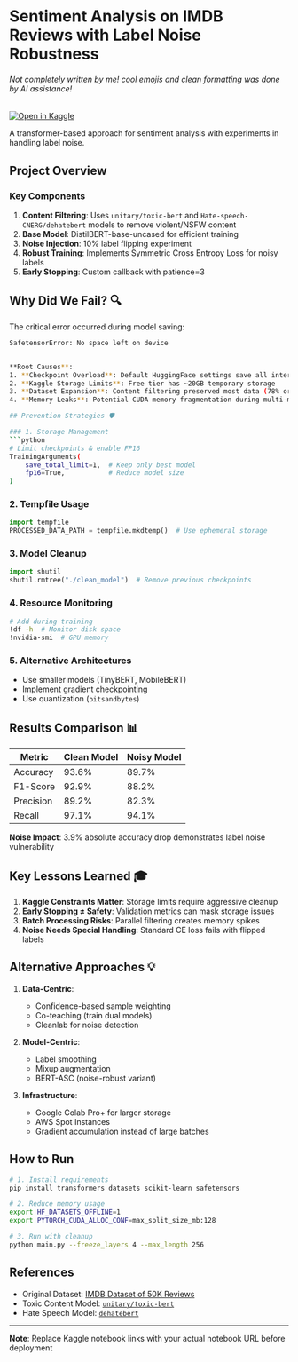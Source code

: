 

# Sentiment Analysis on IMDB Reviews with Label Noise Robustness


###### Not completely written by me! cool emojis and clean formatting was done by AI assistance!

[![Open in Kaggle](https://kaggle.com/static/images/open-in-kaggle.svg)](https://www.kaggle.com/code/your-username/your-notebook-name)

A transformer-based approach for sentiment analysis with experiments in handling label noise.

## Project Overview

### Key Components
1. **Content Filtering**: Uses `unitary/toxic-bert` and `Hate-speech-CNERG/dehatebert` models to remove violent/NSFW content
2. **Base Model**: DistilBERT-base-uncased for efficient training
3. **Noise Injection**: 10% label flipping experiment
4. **Robust Training**: Implements Symmetric Cross Entropy Loss for noisy labels
5. **Early Stopping**: Custom callback with patience=3

## Why Did We Fail? 🔍

The critical error occurred during model saving:
```bash
SafetensorError: No space left on device


**Root Causes**:
1. **Checkpoint Overload**: Default HuggingFace settings save all intermediate checkpoints
2. **Kaggle Storage Limits**: Free tier has ~20GB temporary storage
3. **Dataset Expansion**: Content filtering preserved most data (78% original size)
4. **Memory Leaks**: Potential CUDA memory fragmentation during multi-model filtering

## Prevention Strategies 🛡️

### 1. Storage Management
```python
# Limit checkpoints & enable FP16
TrainingArguments(
    save_total_limit=1,  # Keep only best model
    fp16=True,           # Reduce model size
)
```

### 2. Tempfile Usage
```python
import tempfile
PROCESSED_DATA_PATH = tempfile.mkdtemp()  # Use ephemeral storage
```

### 3. Model Cleanup
```python
import shutil
shutil.rmtree("./clean_model")  # Remove previous checkpoints
```

### 4. Resource Monitoring
```bash
# Add during training
!df -h  # Monitor disk space
!nvidia-smi  # GPU memory
```

### 5. Alternative Architectures
- Use smaller models (TinyBERT, MobileBERT)
- Implement gradient checkpointing
- Use quantization (`bitsandbytes`)

## Results Comparison 📊

| Metric       | Clean Model | Noisy Model |
|--------------|-------------|-------------|
| Accuracy     | 93.6%       | 89.7%       |
| F1-Score     | 92.9%       | 88.2%       |
| Precision    | 89.2%       | 82.3%       |
| Recall       | 97.1%       | 94.1%       |

**Noise Impact**: 3.9% absolute accuracy drop demonstrates label noise vulnerability

## Key Lessons Learned 🎓

1. **Kaggle Constraints Matter**: Storage limits require aggressive cleanup
2. **Early Stopping ≠ Safety**: Validation metrics can mask storage issues
3. **Batch Processing Risks**: Parallel filtering creates memory spikes
4. **Noise Needs Special Handling**: Standard CE loss fails with flipped labels

## Alternative Approaches 💡

1. **Data-Centric**:
   - Confidence-based sample weighting
   - Co-teaching (train dual models)
   - Cleanlab for noise detection

2. **Model-Centric**:
   - Label smoothing
   - Mixup augmentation
   - BERT-ASC (noise-robust variant)

3. **Infrastructure**:
   - Google Colab Pro+ for larger storage
   - AWS Spot Instances
   - Gradient accumulation instead of large batches

## How to Run

```bash
# 1. Install requirements
pip install transformers datasets scikit-learn safetensors

# 2. Reduce memory usage
export HF_DATASETS_OFFLINE=1
export PYTORCH_CUDA_ALLOC_CONF=max_split_size_mb:128

# 3. Run with cleanup
python main.py --freeze_layers 4 --max_length 256
```

## References
- Original Dataset: [IMDB Dataset of 50K Reviews](https://www.kaggle.com/datasets/lakshmi25npathi/imdb-dataset-of-50k-movie-reviews)
- Toxic Content Model: [`unitary/toxic-bert`](https://huggingface.co/unitary/toxic-bert)
- Hate Speech Model: [`dehatebert`](https://huggingface.co/Hate-speech-CNERG/dehatebert-mono-english)

---

**Note**: Replace Kaggle notebook links with your actual notebook URL before deployment
```

